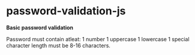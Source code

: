 # password-validation-js
**Basic password validation**
 
 Password must contain atleat:
   1 number 
   1 uppercase 
   1 lowercase
   1 special character
   length must be 8-16 characters.  
